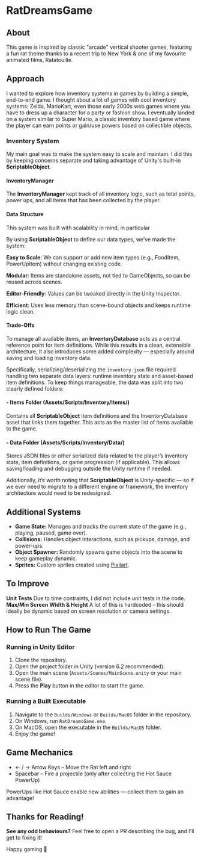 # RatDreamsGame

## About  
This game is inspired by classic "arcade" vertical shooter games, featuring a fun rat theme thanks to a recent trip to New York & one of my favourite animated films, Ratatouille.


## Approach
I wanted to explore how inventory systems in games by building a simple, end-to-end game. I thought about a lot of games with cool inventory systems: Zelda, MarioKart, even those early 2000s web games where you have to dress up a character for a party or fashion show. I eventually landed on a system similar to Super Mario, a classic inventory based game where the player can earn points or gain/use powers based on collectible objects.

### Inventory System
My main goal was to make the system easy to scale and maintain. I did this by keeping concerns separate and taking advantage of Unity's built-in **ScriptableObject**.

#### InventoryManager
The **InventoryManager** kept track of all inventory logic, such as total points, power ups, and all items that has been collected by the player.

#### Data Structure
This system was built with scalability in mind, in particular 

By using **ScriptableObject** to define our data types, we've made the system:

**Easy to Scale**: We can support or add new item types (e.g., FoodItem, PowerUpItem) without changing existing code.

**Modular**: Items are standalone assets, not tied to GameObjects, so can be reused across scenes.

**Editor-Friendly**: Values can be tweaked directly in the Unity Inspector.

**Efficient**: Uses less memory than scene-bound objects and keeps runtime logic clean.

#### Trade-Offs
To manage all available items, an **InventoryDatabase** acts as a central reference point for item definitions. While this results in a clean, extensible architecture, it also introduces some added complexity — especially around saving and loading inventory data.

Specifically, serializing/deserializing the `inventory.json` file required handling two separate data layers: runtime inventory state and asset-based item definitions. To keep things manageable, the data was split into two clearly defined folders:

#### - Items Folder (Assets/Scripts/Inventory/Items/)
Contains all **ScriptableObject** item definitions and the InventoryDatabase asset that links them together. This acts as the master list of items available to the game.

#### - Data Folder (Assets/Scripts/Inventory/Data/)
Stores JSON files or other serialized data related to the player’s inventory state, item definitions, or game progression (if applicable). This allows saving/loading and debugging outside the Unity runtime if needed.

Additionally, it’s worth noting that **ScriptableObject** is Unity-specific — so if we ever need to migrate to a different engine or framework, the inventory architecture would need to be redesigned.

## Additional Systems  

- **Game State:** Manages and tracks the current state of the game (e.g., playing, paused, game over).  
- **Collisions:** Handles object interactions, such as pickups, damage, and power-ups.  
- **Object Spawner:** Randomly spawns game objects into the scene to keep gameplay dynamic.
- **Sprites:** Custom sprites created using [Pixilart](https://www.pixilart.com/draw).


## To Improve
**Unit Tests** Due to time contraints, I did not include unit tests in the code.
**Max/Min Screen Width & Height** A lot of this is hardcoded - this should ideally be dynamic based on screen resolution or camera settings.

## How to Run The Game
### Running in Unity Editor  
1. Clone the repository.  
2. Open the project folder in Unity (version 6.2 recommended).  
3. Open the main scene (`Assets/Scenes/MainScene.unity` or your main scene file).  
4. Press the **Play** button in the editor to start the game.

### Running a Built Executable  
1. Navigate to the `Builds/Windows` or `Builds/MacOS` folder in the repository.  
2. On Windows, run `RatDreamsGame.exe`.  
3. On MacOS, open the executable in the `Builds/MacOS` folder.  
4. Enjoy the game!

## Game Mechanics
- ← / → Arrow Keys – Move the Rat left and right
- Spacebar – Fire a projectile (only after collecting the Hot Sauce PowerUp)

PowerUps like Hot Sauce enable new abilities — collect them to gain an advantage!

## Thanks for Reading!
**See any odd behaviours?**
Feel free to open a PR describing the bug, and I'll get to fixing it!

Happy gaming 🚀
